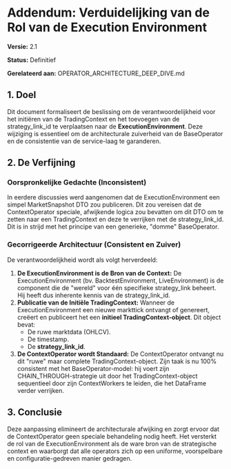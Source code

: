 # **Addendum: Verduidelijking van de Rol van de Execution Environment**

**Versie:** 2.1

**Status:** Definitief

**Gerelateerd aan:** OPERATOR\_ARCHITECTURE\_DEEP\_DIVE.md

## **1\. Doel**

Dit document formaliseert de beslissing om de verantwoordelijkheid voor het initiëren van de TradingContext en het toevoegen van de strategy\_link\_id te verplaatsen naar de **ExecutionEnvironment**. Deze wijziging is essentieel om de architecturale zuiverheid van de BaseOperator en de consistentie van de service-laag te garanderen.

## **2\. De Verfijning**

### **Oorspronkelijke Gedachte (Inconsistent)**

In eerdere discussies werd aangenomen dat de ExecutionEnvironment een simpel MarketSnapshot DTO zou publiceren. Dit zou vereisen dat de ContextOperator speciale, afwijkende logica zou bevatten om dit DTO om te zetten naar een TradingContext en deze te verrijken met de strategy\_link\_id. Dit is in strijd met het principe van een generieke, "domme" BaseOperator.

### **Gecorrigeerde Architectuur (Consistent en Zuiver)**

De verantwoordelijkheid wordt als volgt herverdeeld:

1. **De ExecutionEnvironment is de Bron van de Context:** De ExecutionEnvironment (bv. BacktestEnvironment, LiveEnvironment) is de component die de "wereld" voor één specifieke strategy\_link beheert. Hij heeft dus inherente kennis van de strategy\_link\_id.  
2. **Publicatie van de Initiële TradingContext:** Wanneer de ExecutionEnvironment een nieuwe markttick ontvangt of genereert, creëert en publiceert het een **initieel TradingContext-object**. Dit object bevat:  
   * De ruwe marktdata (OHLCV).  
   * De timestamp.  
   * De **strategy\_link\_id**.  
3. **De ContextOperator wordt Standaard:** De ContextOperator ontvangt nu dit "ruwe" maar complete TradingContext-object. Zijn taak is nu 100% consistent met het BaseOperator-model: hij voert zijn CHAIN\_THROUGH-strategie uit door het TradingContext-object sequentieel door zijn ContextWorkers te leiden, die het DataFrame verder verrijken.

## **3\. Conclusie**

Deze aanpassing elimineert de architecturale afwijking en zorgt ervoor dat de ContextOperator geen speciale behandeling nodig heeft. Het versterkt de rol van de ExecutionEnvironment als de ware bron van de strategische context en waarborgt dat alle operators zich op een uniforme, voorspelbare en configuratie-gedreven manier gedragen.